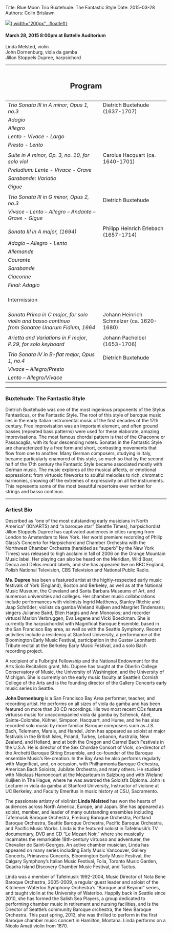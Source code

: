 Title: Blue Moon Trio Buxtehude: The Fantastic Style
Date: 2015-03-28
Authors: Colin Brislawn

[![ ]({filename}/images/2014-2015/Merge400.jpg){:width="200px", .floatleft}]({filename}./BlueMoonTrio.md)

#### March 28, 2015 8:00pm at Battelle Auditorium

Linda Melsted, violin <br/>
John Dornenburg, viola da gamba <br/>
Jillon Stoppels Dupree, harpsichord

---

<table width="800" align="center">
<caption>
  <h2>Program</h2>
</caption>
<tr>
  <td width="480"><i>Trio Sonata III in A minor, Opus 1, no.3</i></td>
  <td width="320" class="right">Dietrich Buxtehude (1637-1707)</td>
</tr>
<tr>
	<td class="smallindent"><i>Adagio</i></td>
	<td></td>
</tr>
<tr>
	<td class="smallindent"><i>Allegro</i></td>
	<td></td>
</tr>
<tr>
	<td class="smallindent"><i>Lento - Vivace - Largo</i></td>
	<td></td>
</tr>
<tr>
	<td class="smallindent"><i>Presto - Lento</i></td>
	<td></td>
</tr>
<tr><td></td></tr>
<tr>
  <td width="480"><i>Suite in A minor, Op. 3, no. 10, for solo viol</i></td>
  <td width="320" class="right">Carolus Hacquart (ca. 1640-1701)</td>
</tr>
<tr>
	<td class="smallindent"><i>Preludium: Lente - Vivace - Grave</i></td>
	<td></td>
</tr>
<tr>
	<td class="smallindent"><i>Sarabande: Variatio</i></td>
	<td></td>
</tr>
<tr>
	<td class="smallindent"><i>Gigue</i></td>
	<td></td>
</tr>
<tr><td></td></tr>
<tr>
	<td><i>Trio Sonata III in G minor, Opus 2, no.3 </i></td>
	<td class="right">Dietrich Buxtehude</td>
</tr>
	<td class="smallindent"><i>Vivace – Lento – Allegro – Andante – Grave - Gigue</i></td><td></td>
<tr><td></td></tr>
<tr>
	<td><i>Sonata III in A major, (1694) </i></td>
	<td class="right">Philipp Heinrich Erlebach (1657-1714)</td>
</tr>
<tr>
	<td class="smallindent"><i>Adagio – Allegro - Lento </i></td><td></td>
</tr>
<tr>
	<td class="smallindent"><i>Allemande</i></td><td></td>
</tr>
<tr>
	<td class="smallindent"><i>Courante</i></td><td></td>
</tr>
<tr>
	<td class="smallindent"><i>Sarabande</i></td><td></td>
</tr>
<tr>
	<td class="smallindent"><i>Ciaconne </i></td><td></td>
</tr>
<tr>
	<td class="smallindent"><i>Final: Adagio</i></td><td></td>
</tr>
 <td colspan="2" class="center">
	<br>
	<div class="smallheading">Intermission
	</div><br></td>
</tr>
<tr>
  <td width="480"><i>Sonata Prima in C major, for solo violin and basso continuo<br>from Sonatae Unarum Fidium, 1664 </i></td>
  <td width="320" class="right">Johann Heinrich Schmelzer (ca. 1620-1680)</td>
</tr>
<tr><td></td></tr>
<tr>
  <td><i>Arietta and Variations in F major, P.29, for solo keyboard</i></td>
  <td class="right">Johann Pachelbel (1653-1706)</td>
</tr>
<tr><td></td></tr>
<tr>
  <td><i>Trio Sonata IV in B-flat major, Opus 1, no.4 </i></td>
  <td class="right">Dietrich Buxtehude</td>
</tr>
<tr>
	<td class="smallindent"><i>Vivace – Allegro/Presto</i></td><td></td>
</tr>
<tr>
	<td class="smallindent"><i>Lento – Allegro/Vivace </i></td><td></td>
</tr>
</table>
		
---

### Buxtehude: The Fantastic Style

Dietrich Buxtehude was one of the most ingenious proponents of the Stylus Fantasticus, or the Fantastic Style. The root of this style of baroque music lies in the early Italian instrumental music of the first decades of the 17th century. Free improvisation was an important element, and often ground basses (repeated bass patterns) were used for these elaborate, amazing improvisations. The most famous chordal pattern is that of the Chaconne or Passacaglia, with its four descending notes. Sonatas in the Fantastic Style are characterized by a free form and short, contrasting movements that flow from one to another. Many German composers, studying in Italy, became particularly enamored of this style, so much so that by the second half of the 17th century the Fantastic Style became associated mostly with German music. The music explores all the musical affects, or emotional expressions: from virtuosic fireworks to soulful melodies to rich, chromatic harmonies, showing off the extremes of expressivity on all the instruments. This represents some of the most beautiful repertoire ever written for strings and basso continuo. 

---

### Artiest Bio

Described as “one of the most outstanding early musicians in North America” (IONARTS) and “a baroque star” (Seattle Times), harpsichordist Jillon Stoppels Dupree has captivated audiences in cities ranging from London to Amsterdam to New York. Her world premiere recording of Philip Glass’s Concerto for Harpsichord and Chamber Orchestra with the Northwest Chamber Orchestra (heralded as “superb” by the New York Times) was released to high acclaim in fall of 2006 on the Orange Mountain Music label. Her playing can also be heard on the Meridian, Wild Boar, Decca and Delos record labels, and she has appeared live on BBC England, Polish National Television, CBS Television and National Public Radio.

**Ms. Dupree** has been a featured artist at the highly-respected early music festivals of York (England), Boston and Berkeley, as well as at the National Music Museum, the Cleveland and Santa Barbara Museums of Art, and numerous universities and colleges. Her chamber music collaborations include performances with violinists Ingrid Matthews, Stanley Ritchie and Jaap Schröder; violists da gamba Wieland Kuijken and Margriet Tindemans; singers Julianne Baird, Ellen Hargis and Ann Monoyios; and recorder virtuosi Marion Verbruggen, Eva Legene and Vicki Boeckman. She is currently the harpsichordist with Magnificat Baroque Ensemble, based in the San Francisco Bay area, as well as with the Seattle Symphony. Recent activities include a residency at Stanford University, a performance at the Bloomington Early Music Festival, participation in the Gustav Leonhardt Tribute recital at the Berkeley Early Music Festival, and a solo Bach recording project.

A recipient of a Fulbright Fellowship and the National Endowment for the Arts Solo Recitalists grant, Ms. Dupree has taught at the Oberlin College Conservatory of Music, the University of Washington, and the University of Michigan. She is currently on the early music faculty at Seattle’s Cornish College of the Arts and is the founding director of the Gallery Concerts early music series in Seattle.

**John Dornenburg** is a San Francisco Bay Area performer, teacher, and recording artist. He performs on all sizes of viola da gamba and has been featured on more than 30 CD recordings. His two most recent CDs feature virtuoso music for unaccompanied viola da gamba by Schenck, Abel, Sainte-Colombe, Kühnel, Simpson, Hacquart, and Hume, and he has also recorded solo music by more familiar Baroque composers such as J.S. Bach, Telemann, Marais, and Handel. John has appeared as soloist at major festivals in the British Isles, Poland, Turkey, Lebanon, Australia, New Zealand, and Holland, and at both the Oregon and Carmel Bach Festivals in the U.S.A. He is director of the Sex Chordae Consort of Viols, co-director of the Archetti Baroque String Ensemble, and co-founder of the Baroque ensemble Music’s Re-creation. In the Bay Area he also performs regularly with Magnificat, and, on occasion, with Philharmonia Baroque Orchestra, American Bach Soloists, Jubilate Orchestra, and many others. He studied with Nikolaus Harnoncourt at the Mozarteum in Salzburg and with Wieland Kuijken in The Hague, where he was awarded the Soloist’s Diploma. John is Lecturer in viola da gamba at Stanford University, Instructor of violone at UC Berkeley, and Faculty Emeritus in music history at CSU, Sacramento.

The passionate artistry of violinist **Linda Melsted** has won the hearts of audiences across North America, Europe, and Japan. She has appeared as soloist, member, and leader of many outstanding ensembles including Tafelmusik Baroque Orchestra, Freiburg Baroque Orchestra, Portland Baroque Orchestra, Seattle Baroque Orchestra, Pacific Baroque Orchestra, and Pacific Music Works. Linda is the featured soloist in Tafelmusik’s TV documentary, DVD and CD “Le Mozart Noir,” where she musically incarnates the remarkable 18th-century virtuoso and adventurer, the Chevalier de Saint-Georges. An active chamber musician, Linda has appeared on many series including Early Music Vancouver, Gallery Concerts, Primavera Concerts, Bloomington Early Music Festival, the Calgary Symphony’s Italian Music Festival, Folia, Toronto Music Garden, Quadra Island Discovery Chamber Music Festival, and Tactus.

Linda was a member of Tafelmusik 1992-2004, Music Director of Nota Bene Baroque Orchestra, 2005-2009, a regular guest leader and soloist of the Kitchener-Waterloo Symphony Orchestra’s “Baroque and Beyond” series, and taught violin at the University of Waterloo. Happily back in Seattle since 2010, she has formed the Salish Sea Players, a group dedicated to performing chamber music in retirement and nursing facilities, and is the Director of Seattle’s community Baroque orchestra, the New Baroque Orchestra. This past spring, 2013, she was thrilled to perform in the first Baroque chamber music concert in Hamilton, Montana. Linda performs on a Nicolo Amati violin from 1670. 
